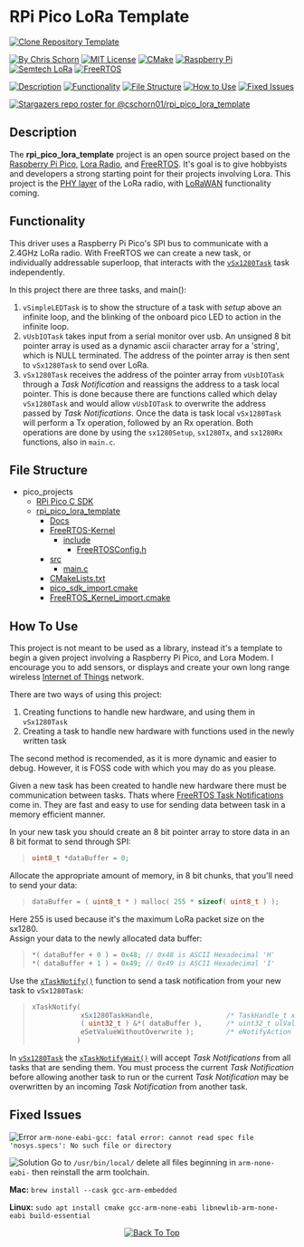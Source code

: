 # RPi Pico LoRa Template

[![Clone Repository Template](https://img.shields.io/badge/Clone_Repository_Template-FFFFFF?style=for-the-badge)](https://github.com/new?template_name=Lora_Pico_Driver&template_owner=cschorn01)

[![By Chris Schorn](https://img.shields.io/badge/Author-Chris_Schorn-FFFFFF?style=for-the-badge)](https://github.com/cschorn01)
[![MIT License](https://img.shields.io/badge/License-MIT-A31B34?style=for-the-badge)](https://mit-license.org/)
[![CMake](https://img.shields.io/badge/CMake-%23008FBA.svg?style=for-the-badge&logo=cmake&logoColor=white)](https://cmake.org/)
[![Raspberry Pi](https://img.shields.io/badge/-RaspberryPi-C51A4A?style=for-the-badge&logo=Raspberry-Pi)](https://www.raspberrypi.com/products/raspberry-pi-pico/)
[![Semtech LoRa](https://img.shields.io/badge/LoRa-1CAEED?style=for-the-badge)](https://www.semtech.com/lora)
[![FreeRTOS](https://img.shields.io/badge/FreeRTOS-5CBA5B?style=for-the-badge)](https://www.freertos.org/)

[![Description](https://img.shields.io/badge/Description-FFFFFF?style=for-the-badge)](https://github.com/cschorn01/rpi_pico_lora_template/tree/main#description)
[![Functionality](https://img.shields.io/badge/Functionality-FFFFFF?style=for-the-badge)](https://github.com/cschorn01/rpi_pico_lora_template/tree/main#functionality)
[![File Structure](https://img.shields.io/badge/file_structure-FFFFFF?style=for-the-badge)](https://github.com/cschorn01/rpi_pico_lora_template/tree/main#file-structure)
[![How to Use](https://img.shields.io/badge/how_to_use-FFFFFF?style=for-the-badge)](https://github.com/cschorn01/rpi_pico_lora_template/tree/main#how-to-use)
[![Fixed Issues](https://img.shields.io/badge/fixed_issues-FFFFFF?style=for-the-badge)](https://github.com/cschorn01/rpi_pico_lora_template/blob/main/README.md#fixed-issues)

[![Stargazers repo roster for @cschorn01/rpi_pico_lora_template](https://reporoster.com/stars/cschorn01/rpi_pico_lora_template)](https://github.com/cschorn01/rpi_pico_lora_template/stargazers)

<!-- ![GitHub Contributors Image](https://contrib.rocks/image?repo=cschorn01/rpi_pico_lora_template) -->

<!-- [![Top Langs](https://github-readme-stats.vercel.app/api/top-langs/?username=cschorn01&layout=compact&theme=dark)](https://github.com/cschorn01/Lora_Pico_Driver) -->

## Description

The **rpi_pico_lora_template** project is an open source project based on the [Raspberry Pi Pico](https://www.raspberrypi.com/products/raspberry-pi-pico/), 
[Lora Radio](https://www.semtech.com/products/wireless-rf/lora-connect/sx1280), and [FreeRTOS](https://www.freertos.org/). It's goal is to give hobbyists and developers a strong starting point for their projects involving Lora. This project is the [PHY layer](https://lora-developers.semtech.com/documentation/tech-papers-and-guides/lora-and-lorawan) of the LoRa radio, with [LoRaWAN](https://lora-developers.semtech.com/documentation/tech-papers-and-guides/lora-and-lorawan) functionality coming.

## Functionality

This driver uses a Raspberry Pi Pico's SPI bus to communicate with a 2.4GHz LoRa radio. With FreeRTOS we can create a new task, or individually addressable superloop, that interacts with the [`vSx1280Task`](https://github.com/cschorn01/rpi_pico_lora_template/blob/44e7e5acd0a1cb4129e875321e36d574b70024c7/src/main.c#L970C6-L970C6) task independently. 

In this project there are three tasks, and main():
1. `vSimpleLEDTask` is to show the structure of a task with *setup* above an infinite loop, and the blinking of the onboard pico LED to action in the infinite loop.
2. `vUsbIOTask` takes input from a serial monitor over usb. An unsigned 8 bit pointer array is used as a dynamic ascii character array for a 'string', which is NULL terminated. The address of the pointer array is then sent to `vSx1280Task` to send over LoRa.
3. `vSx1280Task` receives the address of the pointer array from `vUsbIOTask` through a *Task Notification* and reassigns the address to a task local pointer. This is done because there are functions called which delay `vSx1280Task` and would allow `vUsbIOTask` to overwrite the address passed by *Task Notifications*. Once the data is task local `vSx1280Task` will perform a Tx operation, followed by an Rx operation. Both operations are done by using the `sx1280Setup`, `sx1280Tx`, and `sx1280Rx` functions, also in `main.c`.

## File Structure

- pico_projects
  - [RPi Pico C SDK](https://github.com/raspberrypi/pico-sdk)
  - [rpi_pico_lora_template](https://github.com/cschorn01/rpi_pico_lora_template/) 
    - [Docs](https://github.com/cschorn01/Lora_Pico_Driver/tree/main/docs)  
    - [FreeRTOS-Kernel](https://github.com/FreeRTOS/FreeRTOS-Kernel)
      - [include](https://github.com/cschorn01/Lora_Pico_Driver/tree/main/FreeRTOS-Kernel/include)  
        - [FreeRTOSConfig.h](https://github.com/cschorn01/Lora_Pico_Driver/blob/main/FreeRTOS-Kernel/include/FreeRTOSConfig.h) 
    - [src](https://github.com/cschorn01/Lora_Pico_Driver/tree/main/src)  
      - [main.c](https://github.com/cschorn01/Lora_Pico_Driver/blob/main/src/main.c)  
    - [CMakeLists.txt](https://github.com/cschorn01/Lora_Pico_Driver/blob/main/CMakeLists.txt)  
    - [pico_sdk_import.cmake](https://github.com/cschorn01/Lora_Pico_Driver/blob/main/pico_sdk_import.cmake)
    - [FreeRTOS_Kernel_import.cmake](https://github.com/cschorn01/Lora_Pico_Driver/blob/main/FreeRTOS_Kernel_import.cmake)

## How To Use

This project is not meant to be used as a library, instead it's a template to begin a given project involving a Raspberry Pi Pico, and Lora Modem. I encourage you to add sensors, or displays and create your own long range wireless [Internet of Things](https://en.wikipedia.org/wiki/Internet_of_things) network.  

There are two ways of using this project:  
1. Creating functions to handle new hardware, and using them in `vSx1280Task`
2. Creating a task to handle new hardware with functions used in the newly written task
  
The second method is recomended, as it is more dynamic and easier to debug. However, it is FOSS code with which you may do as you please.  

Given a new task has been created to handle new hardware there must be communication between tasks. Thats where [FreeRTOS Task Notifications](https://www.freertos.org/RTOS-task-notifications.html) come in. They are fast and easy to use for sending data between task in a memory efficient manner. 

In your new task you should create an 8 bit pointer array to store data in an 8 bit format to send through SPI:  
  
>```c
> uint8_t *dataBuffer = 0;
> ```  
  
Allocate the appropriate amount of memory, in 8 bit chunks, that you'll need to send your data:  
  
> ```c
> dataBuffer = ( uint8_t * ) malloc( 255 * sizeof( uint8_t ) );
> ```  
  
Here 255 is used because it's the maximum LoRa packet size on the sx1280.  
Assign your data to the newly allocated data buffer:  
  
>```c
>*( dataBuffer + 0 ) = 0x48; // 0x48 is ASCII Hexadecimal 'H' 
>*( dataBuffer + 1 ) = 0x49; // 0x49 is ASCII Hexadecimal 'I'
>```

Use the [`xTaskNotify()`](https://www.freertos.org/xTaskNotify.html) function to send a task notification from your new task to `vSx1280Task`:

> ```c
> xTaskNotify(  
>             xSx1280TaskHandle,                  /* TaskHandle_t xTaskToNotify */  
>             ( uint32_t ) &*( dataBuffer ),      /* uint32_t ulValue (int)&buffer[0] */  
>             eSetValueWithoutOverwrite );        /* eNotifyAction eAction */  
>            )
> ```
  
In [`vSx1280Task`](https://github.com/cschorn01/rpi_pico_lora_template/blob/44e7e5acd0a1cb4129e875321e36d574b70024c7/src/main.c#L970C6-L970C6) the [`xTaskNotifyWait()`](https://www.freertos.org/xTaskNotifyWait.html) will accept *Task Notifications* from all tasks that are sending them. You must process the current *Task Notification* before allowing another task to run or the current *Task Notification* may be overwritten by an incoming *Task Notification* from another task.

<!-- Forkers

[![Forkers repo roster for @cschorn01/rpi_pico_lora_template](https://reporoster.com/forks/cschorn01/rpi_pico_lora_template)](https://github.com/cschorn01/rpi_pico_lora_template/network/members) -->

## Fixed Issues

![Error](https://img.shields.io/badge/Error-A31B34?style=for-the-badge) `arm-none-eabi-gcc: fatal error: cannot read spec file 'nosys.specs': No such file or directory`

![Solution](https://img.shields.io/badge/Solution-5CBA5B?style=for-the-badge) Go to `/usr/bin/local/` delete all files beginning in `arm-none-eabi-` then reinstall the arm toolchain.

**Mac:** `brew install --cask gcc-arm-embedded`

**Linux:** `sudo apt install cmake gcc-arm-none-eabi libnewlib-arm-none-eabi build-essential`

<div align="center" dir="auto">
  <a href="https://github.com/cschorn01/rpi_pico_lora_template">
    <img src="https://img.shields.io/badge/Back_To_Top-FFFFFF?style=for-the-badge" alt="Back To Top">
  </a>
</div>
